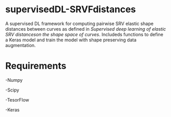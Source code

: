 # supervisedDL-SRVFdistances
A supervised DL framework for computing pairwise SRV elastic shape distances between curves as defined in *Supervised deep learning of elastic SRV distanceson the shape space of curves*. Includeds functions to define a Keras model and train the model with shape preserving data augmentation.

# Requirements

  -Numpy

  -Scipy

  -TesorFlow

  -Keras

